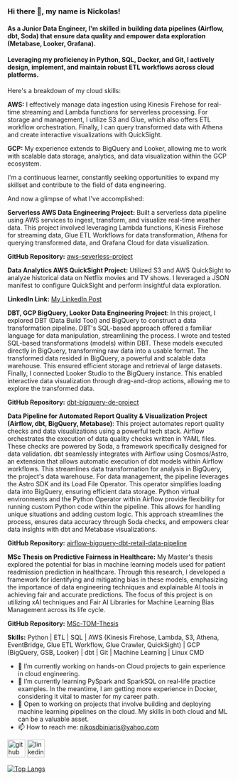### Hi there 👋, my name is Nickolas!
#### As a Junior Data Engineer, I'm skilled in building data pipelines (Airflow, dbt, Soda) that ensure data quality and empower data exploration (Metabase, Looker, Grafana).
#### Leveraging my proficiency in Python, SQL, Docker, and Git, I actively design, implement, and maintain robust ETL workflows across cloud platforms.

Here's a breakdown of my cloud skills:

**AWS:** I effectively manage data ingestion using Kinesis Firehose for real-time streaming and Lambda functions for serverless processing. For storage and management, I utilize S3 and Glue, which also offers ETL workflow orchestration. Finally, I can query transformed data with Athena and create interactive visualizations with QuickSight.

**GCP:** My experience extends to BigQuery and Looker, allowing me to work with scalable data storage, analytics, and data visualization within the GCP ecosystem.

I'm a continuous learner, constantly seeking opportunities to expand my skillset and contribute to the field of data engineering.

And now a glimpse of what I've accomplished:

**Serverless AWS Data Engineering Project:** Built a serverless data pipeline using AWS services to ingest, transform, and visualize real-time weather data. This project involved leveraging Lambda functions, Kinesis Firehose for streaming data, Glue ETL Workflows for data transformation, Athena for querying transformed data, and Grafana Cloud for data visualization.

**GitHub Repository:** [aws-severless-project](https://github.com/NickolasB98/aws-severless-project)  

**Data Analytics AWS QuickSight Project:** Utilized S3 and AWS QuickSight to analyze historical data on Netflix movies and TV shows. I leveraged a JSON manifest to configure QuickSight and perform insightful data exploration.

**LinkedIn Link:** [My LinkedIn Post](https://www.linkedin.com/feed/update/urn:li:activity:7199125001491361792/)  

**DBT, GCP BigQuery, Looker Data Engineering Project**: In this project, I explored DBT (Data Build Tool) and BigQuery to construct a data transformation pipeline. DBT's SQL-based approach offered a familiar language for data manipulation, streamlining the process. I wrote and tested SQL-based transformations (models) within DBT. These models executed directly in BigQuery, transforming raw data into a usable format. The transformed data resided in BigQuery, a powerful and scalable data warehouse. This ensured efficient storage and retrieval of large datasets. Finally, I connected Looker Studio to the BigQuery instance. This enabled interactive data visualization through drag-and-drop actions, allowing me to explore the transformed data.

**GitHub Repository:** [dbt-bigquery-de-project](https://github.com/NickolasB98/dbt-bigquery-de-project) 

**Data Pipeline for Automated Report Quality & Visualization Project (Airflow, dbt, BigQuery, Metabase)**: This project automates report quality checks and data visualizations using a powerful tech stack. Airflow orchestrates the execution of data quality checks written in YAML files. These checks are powered by Soda, a framework specifically designed for data validation. dbt seamlessly integrates with Airflow using Cosmos/Astro, an extension that allows automatic execution of dbt models within Airflow workflows. This streamlines data transformation for analysis in BigQuery, the project's data warehouse. For data management, the pipeline leverages the Astro SDK and its Load File Operator. This operator simplifies loading data into BigQuery, ensuring efficient data storage. Python virtual environments and the Python Operator within Airflow provide flexibility for running custom Python code within the pipeline. This allows for handling unique situations and adding custom logic. This approach streamlines the process, ensures data accuracy through Soda checks, and empowers clear data insights with dbt and Metabase visualizations. 

**GitHub Repository:** [airflow-bigquery-dbt-retail-data-pipeline](https://github.com/NickolasB98/airflow-bigquery-dbt-retail-data-pipeline) 

**MSc Thesis on Predictive Fairness in Healthcare:** My Master's thesis explored the potential for bias in machine learning models used for patient readmission prediction in healthcare. Through this research, I developed a framework for identifying and mitigating bias in these models, emphasizing the importance of data engineering techniques and explainable AI tools in achieving fair and accurate predictions. The focus of this project is on utilizing xAI techniques and Fair AI Libraries for Machine Learning Bias Management across its life cycle.

**GitHub Repository:** [MSc-TOM-Thesis](https://github.com/NickolasB98/MSc-TOM-Thesis) 

**Skills:** 
Python | ETL | SQL | AWS (Kinesis Firehose, Lambda, S3, Athena, EventBridge, Glue ETL Workflow, Glue Crawler, QuickSight) | GCP (BigQuery, GSB, Looker) | dbt | Git | Machine Learning | Linux CMD

- 🔭 I’m currently working on hands-on Cloud projects to gain experience in cloud engineering. 
- 🌱 I’m currently learning PySpark and SparkSQL on real-life practice examples. In the meantime, I am getting more experience in Docker, considering it vital to master for my career path. 
- 💬 Open to working on projects that involve building and deploying machine learning pipelines on the cloud. My skills in both cloud and ML can be a valuable asset. 
- 📫 How to reach me: nikosdbiniaris@yahoo.com 


[<img src='https://cdn.jsdelivr.net/npm/simple-icons@3.0.1/icons/github.svg' alt='github' height='40'>](https://github.com/NickolasB98)  [<img src='https://cdn.jsdelivr.net/npm/simple-icons@3.0.1/icons/linkedin.svg' alt='linkedin' height='40'>](https://www.linkedin.com/in/nikolaos-biniaris-589517187/)  

[![Top Langs](https://github-readme-stats.vercel.app/api/top-langs/?username=NickolasB98)](https://github.com/anuraghazra/github-readme-stats)

